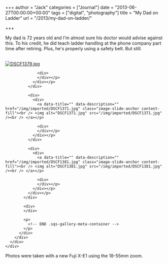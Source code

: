 +++
author = "Jack"
categories = ["Journal"]
date = "2013-06-27T00:00:00+00:00"
tags = ["digital", "photography"]
title = "My Dad on Ladder"
url = "/2013/my-dad-on-ladder/"

+++

<div>
  <div>
    <div>
      <div>
        <div>
          <p>
            My dad is 72 years old and I'm almost sure his doctor would advise against this. To his credit, he did teach ladder handling at the phone company part time after retiring. Plus, he's properly using a safety belt. But still.
          </p>
        </div>
      </div>
    </div>
  </div>
  
  <div>
    <div>
      <div>
        <div>
          <div>
            <div>
              <div>
                <div>
                  <a data-title="" data-description="" href="/img/imported/DSCF1379.jpg" class="image-slide-anchor content-fill"><br /> <img alt="DSCF1379.jpg" src="/img/imported/DSCF1379.jpg" /><br /> </a></p> 
                  
                  <div>
                  </div></p>
                </div></p>
              </div>
              
              <div>
                <div>
                  <a data-title="" data-description="" href="/img/imported/DSCF1371.jpg" class="image-slide-anchor content-fill"><br /> <img alt="DSCF1371.jpg" src="/img/imported/DSCF1371.jpg" /><br /> </a></p> 
                  
                  <div>
                  </div></p>
                </div></p>
              </div>
              
              <div>
                <div>
                  <a data-title="" data-description="" href="/img/imported/DSCF1381.jpg" class="image-slide-anchor content-fill"><br /> <img alt="DSCF1381.jpg" src="/img/imported/DSCF1381.jpg" /><br /> </a></p> 
                  
                  <div>
                  </div></p>
                </div></p>
              </div></p>
            </div>
            
            <div>
            </div>
            
            <p>
              <!-- END .sqs-gallery-meta-container -->
            </p>
          </div>
        </div>
      </div>
    </div>
  </div>
  
  <div>
    <div>
      <div>
        <div>
          <p>
            Photos were taken with a new Fuji X-E1 using the 18-55mm zoom. 
          </p>
        </div>
      </div>
    </div>
  </div>
</div>